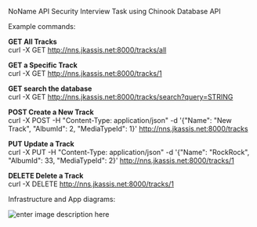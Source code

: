 
NoName API Security Interview Task using Chinook Database API

Example commands:

**GET All Tracks**  
curl -X GET http://nns.jkassis.net:8000/tracks/all

**GET a Specific Track**  
curl -X GET http://nns.jkassis.net:8000/tracks/1

**GET search the database**  
curl -X GET http://nns.jkassis.net:8000/tracks/search?query=STRING

**POST Create a New Track**  
curl -X POST -H "Content-Type: application/json" -d '{"Name": "New Track", "AlbumId": 2, "MediaTypeId": 1}' http://nns.jkassis.net:8000/tracks

**PUT Update a Track**  
curl -X PUT -H "Content-Type: application/json" -d '{"Name": "RockRock", "AlbumId": 33, "MediaTypeId": 2}' http://nns.jkassis.net:8000/tracks/1

**DELETE Delete a Track**  
curl -X DELETE http://nns.jkassis.net:8000/tracks/1

Infrastructure and App diagrams:

![enter image description here](https://i.ibb.co/YZh9VSw/noname-task-diagram.png)
